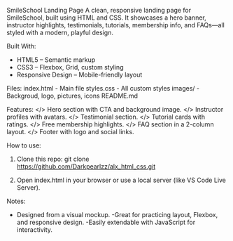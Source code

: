 SmileSchool Landing Page
A clean, responsive landing page for SmileSchool, built using HTML and CSS. It showcases a hero banner, instructor highlights, testimonials, tutorials, membership info, and FAQs—all styled with a modern, playful design.

Built With:
- HTML5 – Semantic markup
- CSS3 – Flexbox, Grid, custom styling
- Responsive Design – Mobile-friendly layout

Files:
index.html - Main file
styles.css - All custom styles
images/ - Backgroud, logo, pictures, icons
README.md

Features:
</> Hero section with CTA and background image.
</> Instructor profiles with avatars.
</> Testimonial section.
</> Tutorial cards with ratings.
</> Free membership highlights.
</> FAQ section in a 2-column layout.
</> Footer with logo and social links.

How to use:
1. Clone this repo:
git clone https://github.com/Darkpearlzz/alx_html_css.git

2. Open index.html in your browser or use a local server (like VS Code Live Server).

Notes:
- Designed from a visual mockup.
-Great for practicing layout, Flexbox, and responsive design.
-Easily extendable with JavaScript for interactivity.